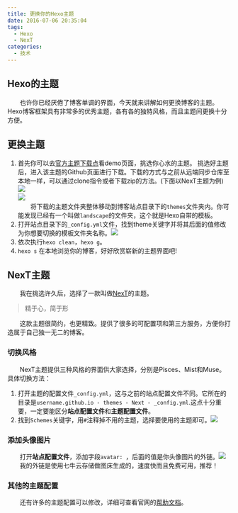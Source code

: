 ```yaml
---
title: 更换你的Hexo主题
date: 2016-07-06 20:35:04
tags:
  - Hexo
  - NexT
categories:
  - 技术
---
```

## Hexo的主题
　　也许你已经厌倦了博客单调的界面，今天就来讲解如何更换博客的主题。Hexo博客框架具有非常多的优秀主题，各有各的独特风格，而且主题间更换十分方便。  
	<!-- more -->
## 更换主题
1. 首先你可以去[官方主题下载点](https://github.com/hexojs/hexo/wiki/Themes)看demo页面，挑选你心水的主题。 挑选好主题后，进入该主题的Github页面进行下载。下载的方式与之前从远端同步仓库至本地一样，可以通过clone指令或者下载zip的方法。(下面以NexT主题为例)  
![](http://7xk5u3.com1.z0.glb.clouddn.com/theme1.png)  
![](http://7xk5u3.com1.z0.glb.clouddn.com/theme2.png)  
　　将下载的主题文件夹整体移动到博客站点目录下的`themes`文件夹内。你可能发现已经有一个叫做`landscape`的文件夹，这个就是Hexo自带的模板。  
2. 打开站点目录下的`_config.yml`文件，找到theme关键字并将其后面的值修改为你想要切换的模板文件夹名称。![](http://7xk5u3.com1.z0.glb.clouddn.com/theme3.png)  
3. 依次执行`hexo clean`，`hexo g`。 
4. `hexo s` 在本地浏览你的博客，好好欣赏崭新的主题界面吧!  
## NexT主题  
　　我在挑选许久后，选择了一款叫做[NexT](http://theme-next.iissnan.com/)的主题。  
> 精于心，简于形  
 
　　这款主题很简约，也更精致。提供了很多的可配置项和第三方服务，方便你打造属于自己独一无二的博客。  
### 切换风格  
　　NexT主题提供三种风格的界面供大家选择，分别是Pisces、Mist和Muse。具体切换方法：  
1. 打开主题的配置文件`_config.yml`，这与之前的站点配置文件不同。它所在的目录是`username.github.io - themes - Next - _config.yml`.这点十分重要，一定要能区分**站点配置文件**和**主题配置文件**。  
2. 找到`Schemes`关键字，用`#`注释掉不用的主题，选择要使用的主题即可。![](http://7xk5u3.com1.z0.glb.clouddn.com/theme4.png)  
### 添加头像图片  
　　打开**站点配置文件**，添加字段`avatar: `，后面的值是你头像图片的外链。![](http://7xk5u3.com1.z0.glb.clouddn.com/theme5.png)  
　　我的外链是使用七牛云存储做图床生成的，速度快而且免费可用，推荐！
### 其他的主题配置
　　还有许多的主题配置可以修改，详细可查看官网的[帮助文档](http://theme-next.iissnan.com/theme-settings.html)。